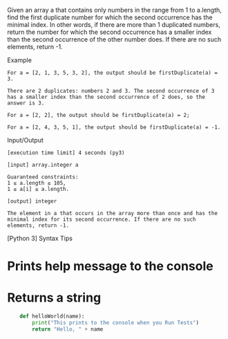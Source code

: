 Given an array a that contains only numbers in the range from 1 to a.length, find the first duplicate number for which the second occurrence has the minimal index. In other words, if there are more than 1 duplicated numbers, return the number for which the second occurrence has a smaller index than the second occurrence of the other number does. If there are no such elements, return -1.

Example

    For a = [2, 1, 3, 5, 3, 2], the output should be firstDuplicate(a) = 3.

    There are 2 duplicates: numbers 2 and 3. The second occurrence of 3 has a smaller index than the second occurrence of 2 does, so the answer is 3.

    For a = [2, 2], the output should be firstDuplicate(a) = 2;

    For a = [2, 4, 3, 5, 1], the output should be firstDuplicate(a) = -1.

Input/Output

    [execution time limit] 4 seconds (py3)

    [input] array.integer a

    Guaranteed constraints:
    1 ≤ a.length ≤ 105,
    1 ≤ a[i] ≤ a.length.

    [output] integer

    The element in a that occurs in the array more than once and has the minimal index for its second occurrence. If there are no such elements, return -1.

[Python 3] Syntax Tips

# Prints help message to the console
# Returns a string
```python    
    def helloWorld(name):
        print("This prints to the console when you Run Tests")
        return "Hello, " + name
```
